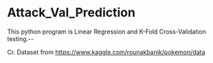 # Attack_Val_Prediction
This python program is Linear Regression and K-Fold Cross-Validation testing.--

Cr. Dataset from https://www.kaggle.com/rounakbanik/pokemon/data
